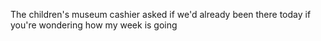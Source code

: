 The children's museum cashier asked if we'd already been there today if you're wondering how my week is going

